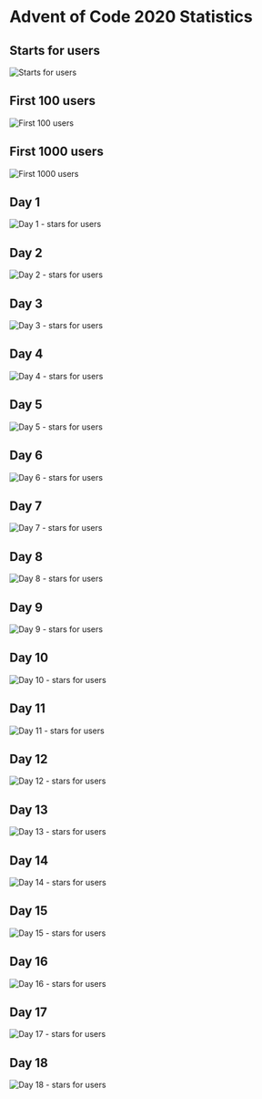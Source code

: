 # Advent of Code 2020 Statistics
## Starts for users
![](/puzzles-users.svg "Starts for users")
## First 100 users
![](/first-100.svg "First 100 users")
## First 1000 users
![](/first-1000.svg "First 1000 users")
## Day 1
![](/puzzle01-users.svg "Day 1 - stars for users")
## Day 2
![](/puzzle02-users.svg "Day 2 - stars for users")
## Day 3
![](/puzzle03-users.svg "Day 3 - stars for users")
## Day 4
![](/puzzle04-users.svg "Day 4 - stars for users")
## Day 5
![](/puzzle05-users.svg "Day 5 - stars for users")
## Day 6
![](/puzzle06-users.svg "Day 6 - stars for users")
## Day 7
![](/puzzle07-users.svg "Day 7 - stars for users")
## Day 8
![](/puzzle08-users.svg "Day 8 - stars for users")
## Day 9
![](/puzzle09-users.svg "Day 9 - stars for users")
## Day 10
![](/puzzle10-users.svg "Day 10 - stars for users")
## Day 11
![](/puzzle11-users.svg "Day 11 - stars for users")
## Day 12
![](/puzzle12-users.svg "Day 12 - stars for users")
## Day 13
![](/puzzle13-users.svg "Day 13 - stars for users")
## Day 14
![](/puzzle14-users.svg "Day 14 - stars for users")
## Day 15
![](/puzzle15-users.svg "Day 15 - stars for users")
## Day 16
![](/puzzle16-users.svg "Day 16 - stars for users")
## Day 17
![](/puzzle17-users.svg "Day 17 - stars for users")
## Day 18
![](/puzzle18-users.svg "Day 18 - stars for users")
